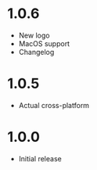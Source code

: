 # 1.0.6
- New logo
- MacOS support
- Changelog

# 1.0.5
- Actual cross-platform

# 1.0.0
- Initial release
